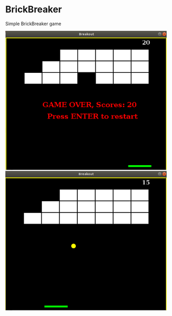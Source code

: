 # BrickBreaker
Simple BrickBreaker game

![image](/Breakout1.png?raw=true) ![image](/Breakout2.png?raw=true) 
